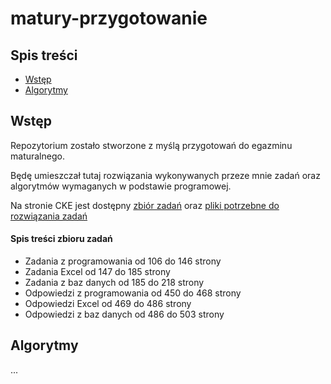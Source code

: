 # matury-przygotowanie

## Spis treści
- [Wstęp](#wstęp)
- [Algorytmy](#algorytmy)

## Wstęp
Repozytorium zostało stworzone z myślą przygotowań do  egazminu maturalnego. 

Będę umieszczał tutaj rozwiązania wykonywanych przeze mnie zadań oraz algorytmów wymaganych w podstawie programowej.

Na stronie CKE jest dostępny [zbiór zadań](https://www.cke.gov.pl/images/_EGZAMIN_MATURALNY_OD_2015/Materialy/Zbiory_zadan/Matura_Zbi%C3%B3r_zada%C5%84_Informatyka.pdf) oraz [pliki potrzebne do rozwiązania zadań](https://www.cke.gov.pl/images/_EGZAMIN_MATURALNY_OD_2015/Materialy/Zbiory_zadan/inf-pr-dane.zip)

#### Spis treści zbioru zadań
- Zadania z programowania od 106 do 146 strony 
- Zadania Excel od 147 do 185 strony
- Zadania z baz danych od 185 do 218 strony
- Odpowiedzi z programowania od 450 do 468 strony 
- Odpowiedzi Excel od 469 do 486 strony 
- Odpowiedzi z baz danych od 486 do 503 strony 

## Algorytmy

...
